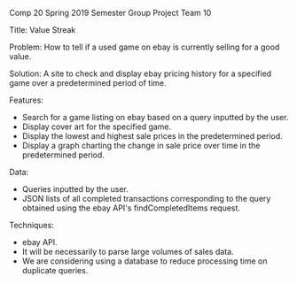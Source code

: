Comp 20
Spring 2019
Semester Group Project
Team 10

Title: Value Streak

Problem: How to tell if a used game on ebay is currently selling for a good value.

Solution: A site to check and display ebay pricing history for a specified game over a predetermined period of time.

Features:
- Search for a game listing on ebay based on a query inputted by the user.
- Display cover art for the specified game.
- Display the lowest and highest sale prices in the predetermined period.
- Display a graph charting the change in sale price over time in the predetermined period.

Data:
- Queries inputted by the user.
- JSON lists of all completed transactions corresponding to the query obtained using the ebay API's findCompletedItems request.

Techniques:
- ebay API.
- It will be necessarily to parse large volumes of sales data.
- We are considering using a database to reduce processing time on duplicate queries.
